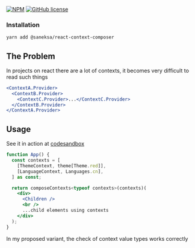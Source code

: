 [![NPM](https://img.shields.io/npm/v/@saneksa/react-context-composer?style=plastic&color=red)](https://npmjs.com/package/@saneksa/react-context-composer/) [![GitHub license](https://img.shields.io/npm/l/@saneksa/react-context-composer?style=plastic)](https://github.com/saneksa/react-context-composer/blob/main/LICENSE)

### Installation

```sh
yarn add @saneksa/react-context-composer
```

## The Problem

In projects on react there are a lot of contexts, it becomes very difficult to read such things

```jsx
<ContextA.Provider>
  <ContextB.Provider>
    <ContextC.Provider>...</ContextC.Provider>
  </ContextB.Provider>
</ContextA.Provider>
```

## Usage

See it in action at [codesandbox](https://codesandbox.io/p/sandbox/nostalgic-platform-z7dsrt)

```jsx
function App() {
  const contexts = [
    [ThemeContext, theme[Theme.red]],
    [LanguageContext, Languages.cn],
  ] as const;

  return composeContexts<typeof contexts>(contexts)(
    <div>
      <Children />
      <br />
      ...child elements using contexts
    </div>
  );
}
```

In my proposed variant, the check of context value types works correctly
